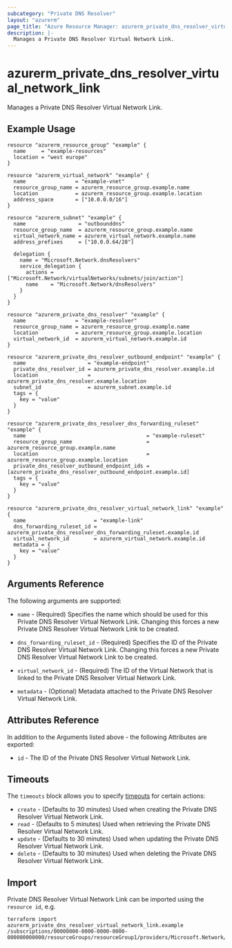 ```yaml
---
subcategory: "Private DNS Resolver"
layout: "azurerm"
page_title: "Azure Resource Manager: azurerm_private_dns_resolver_virtual_network_link"
description: |-
  Manages a Private DNS Resolver Virtual Network Link.
---
```


# azurerm_private_dns_resolver_virtual_network_link

Manages a Private DNS Resolver Virtual Network Link.

## Example Usage

```hcl
resource "azurerm_resource_group" "example" {
  name     = "example-resources"
  location = "west europe"
}

resource "azurerm_virtual_network" "example" {
  name                = "example-vnet"
  resource_group_name = azurerm_resource_group.example.name
  location            = azurerm_resource_group.example.location
  address_space       = ["10.0.0.0/16"]
}

resource "azurerm_subnet" "example" {
  name                 = "outbounddns"
  resource_group_name  = azurerm_resource_group.example.name
  virtual_network_name = azurerm_virtual_network.example.name
  address_prefixes     = ["10.0.0.64/28"]

  delegation {
    name = "Microsoft.Network.dnsResolvers"
    service_delegation {
      actions = ["Microsoft.Network/virtualNetworks/subnets/join/action"]
      name    = "Microsoft.Network/dnsResolvers"
    }
  }
}

resource "azurerm_private_dns_resolver" "example" {
  name                = "example-resolver"
  resource_group_name = azurerm_resource_group.example.name
  location            = azurerm_resource_group.example.location
  virtual_network_id  = azurerm_virtual_network.example.id
}

resource "azurerm_private_dns_resolver_outbound_endpoint" "example" {
  name                    = "example-endpoint"
  private_dns_resolver_id = azurerm_private_dns_resolver.example.id
  location                = azurerm_private_dns_resolver.example.location
  subnet_id               = azurerm_subnet.example.id
  tags = {
    key = "value"
  }
}

resource "azurerm_private_dns_resolver_dns_forwarding_ruleset" "example" {
  name                                       = "example-ruleset"
  resource_group_name                        = azurerm_resource_group.example.name
  location                                   = azurerm_resource_group.example.location
  private_dns_resolver_outbound_endpoint_ids = [azurerm_private_dns_resolver_outbound_endpoint.example.id]
  tags = {
    key = "value"
  }
}

resource "azurerm_private_dns_resolver_virtual_network_link" "example" {
  name                      = "example-link"
  dns_forwarding_ruleset_id = azurerm_private_dns_resolver_dns_forwarding_ruleset.example.id
  virtual_network_id        = azurerm_virtual_network.example.id
  metadata = {
    key = "value"
  }
}
```

## Arguments Reference

The following arguments are supported:

* `name` - (Required) Specifies the name which should be used for this Private DNS Resolver Virtual Network Link. Changing this forces a new Private DNS Resolver Virtual Network Link to be created.

* `dns_forwarding_ruleset_id` - (Required) Specifies the ID of the Private DNS Resolver Virtual Network Link. Changing this forces a new Private DNS Resolver Virtual Network Link to be created.

* `virtual_network_id` - (Required) The ID of the Virtual Network that is linked to the Private DNS Resolver Virtual Network Link.

* `metadata` - (Optional) Metadata attached to the Private DNS Resolver Virtual Network Link.

## Attributes Reference

In addition to the Arguments listed above - the following Attributes are exported:

* `id` - The ID of the Private DNS Resolver Virtual Network Link.

## Timeouts

The `timeouts` block allows you to specify [timeouts](https://www.terraform.io/docs/configuration/resources.html#timeouts) for certain actions:

* `create` - (Defaults to 30 minutes) Used when creating the Private DNS Resolver Virtual Network Link.
* `read` - (Defaults to 5 minutes) Used when retrieving the Private DNS Resolver Virtual Network Link.
* `update` - (Defaults to 30 minutes) Used when updating the Private DNS Resolver Virtual Network Link.
* `delete` - (Defaults to 30 minutes) Used when deleting the Private DNS Resolver Virtual Network Link.

## Import

Private DNS Resolver Virtual Network Link can be imported using the `resource id`, e.g.

```shell
terraform import azurerm_private_dns_resolver_virtual_network_link.example /subscriptions/00000000-0000-0000-0000-000000000000/resourceGroups/resourceGroup1/providers/Microsoft.Network/dnsForwardingRulesets/dnsForwardingRuleset1/virtualNetworkLinks/virtualNetworkLink1
```
